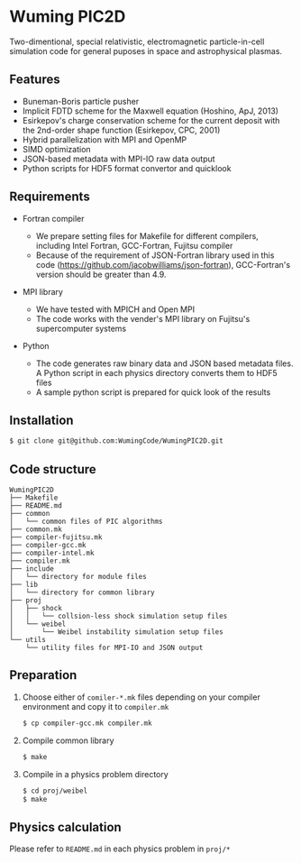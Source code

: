 # Wuming PIC2D
Two-dimentional, special relativistic, electromagnetic particle-in-cell simulation code for general puposes in space and astrophysical plasmas.

## Features
* Buneman-Boris particle pusher
* Implicit FDTD scheme for the Maxwell equation (Hoshino, ApJ, 2013)
* Esirkepov's charge conservation scheme for the current deposit with the 2nd-order shape function (Esirkepov, CPC, 2001)
* Hybrid parallelization with MPI and OpenMP
* SIMD optimization
* JSON-based metadata with MPI-IO raw data output
* Python scripts for HDF5 format convertor and quicklook

## Requirements
* Fortran compiler
  - We prepare setting files for Makefile for different compilers, including Intel Fortran, GCC-Fortran, Fujitsu compiler
  - Because of the requirement of JSON-Fortran library used in this code (https://github.com/jacobwilliams/json-fortran), GCC-Fortran's version should be greater than 4.9.

* MPI library
  - We have tested with MPICH and Open MPI
  - The code works with the vender's MPI library on Fujitsu's supercomputer systems
   
* Python
  - The code generates raw binary data and JSON based metadata files. A Python script in each physics directory converts them to HDF5 files
  - A sample python script is prepared for quick look of the results

## Installation
```bash
$ git clone git@github.com:WumingCode/WumingPIC2D.git
```

## Code structure
``` 
WumingPIC2D
├── Makefile
├── README.md
├── common
│   └── common files of PIC algorithms
├── common.mk
├── compiler-fujitsu.mk
├── compiler-gcc.mk
├── compiler-intel.mk
├── compiler.mk
├── include
│   └── directory for module files
├── lib
│   └── directory for common library
├── proj
│   ├── shock
│   │   └── collsion-less shock simulation setup files
│   └── weibel
│       └── Weibel instability simulation setup files
└── utils
    └── utility files for MPI-IO and JSON output
```

## Preparation
1. Choose either of `comiler-*.mk` files depending on your compiler environment and copy it to `compiler.mk`

   ``` bash
   $ cp compiler-gcc.mk compiler.mk
   ```

2. Compile common library

   ``` bash
   $ make
   ```

3. Compile in a physics problem directory

   ``` bash
   $ cd proj/weibel
   $ make
   ```

## Physics calculation
Please refer to `README.md` in each physics problem in `proj/*`

